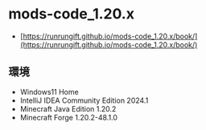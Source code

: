 # mods-code_1.20.x

- [https://runrungift.github.io/mods-code_1.20.x/book/](https://runrungift.github.io/mods-code_1.20.x/book/)

## 環境

- Windows11 Home
- IntelliJ IDEA Community Edition 2024.1
- Minecraft Java Edition 1.20.2
- Minecraft Forge 1.20.2-48.1.0
